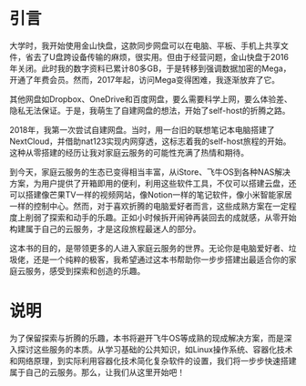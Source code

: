 # 引言

大学时，我开始使用金山快盘，这款同步网盘可以在电脑、平板、手机上共享文件，省去了U盘跨设备传输的麻烦，很实用。但由于经营问题，金山快盘于2016年关闭。此时我的数字资料已累计80多GB，于是转移到强调数据加密的Mega，开通了年费会员。然而，2017年起，访问Mega变得困难，我逐渐放弃了它。

其他网盘如Dropbox、OneDrive和百度网盘，要么需要科学上网，要么体验差、隐私无法保证。于是，我萌生了自建网盘的想法，开始了self-host的折腾之路。

2018年，我第一次尝试自建网盘。当时，用一台旧的联想笔记本电脑搭建了NextCloud，并借助nat123实现内网穿透，这标志着我的self-host旅程的开始。这种从零搭建的经历让我对家庭云服务的可能性充满了热情和期待。

到今天，家庭云服务的生态已变得相当丰富，从iStore、飞牛OS到各种NAS解决方案，为用户提供了开箱即用的便利，利用这些软件工具，不仅可以搭建云盘，还可以搭建像芒果TV一样的视频网站，像Notion一样的笔记软件，像小米智能家居一样的控制中心。然而，对于喜欢折腾的电脑爱好者而言，这些成熟方案在一定程度上削弱了探索和动手的乐趣。正如小时候拆开闹钟再装回去的成就感，从零开始构建属于自己的云服务，才是这段旅程最迷人的部分。

这本书的目的，是带领更多的人进入家庭云服务的世界。无论你是电脑爱好者、垃圾佬，还是一个纯粹的极客，我希望通过这本书帮助你一步步搭建出最适合你的家庭云服务，感受到探索和创造的乐趣。

# 说明
为了保留探索与折腾的乐趣，本书将避开飞牛OS等成熟的现成解决方案，而是深入探讨这些服务的本质。从学习基础的公共知识，如Linux操作系统、容器化技术和网络原理，到实际利用容器化技术简化复杂软件的设置，我们将一步步快速搭建属于自己的云服务。那么，让我们从这里开始吧！